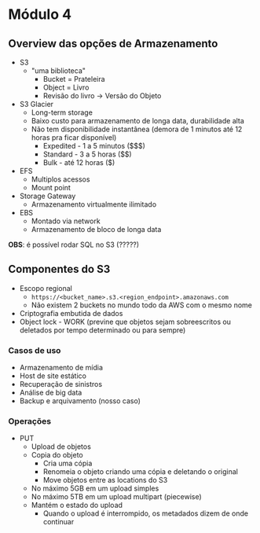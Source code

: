 # Módulo 4

## Overview das opções de Armazenamento

- S3
  - "uma biblioteca"
    - Bucket = Prateleira
    - Object = Livro
    - Revisão do livro -> Versão do Objeto
- S3 Glacier
  - Long-term storage
  - Baixo custo para armazenamento de longa data, durabilidade alta
  - Não tem disponibilidade instantânea (demora de 1 minutos até 12 horas pra ficar disponível)
    - Expedited - 1 a 5 minutos ($$$)
    - Standard - 3 a 5 horas ($$)
    - Bulk - até 12 horas ($)
- EFS
  - Multiplos acessos
  - Mount point
- Storage Gateway
  - Armazenamento virtualmente ilimitado
- EBS
  - Montado via network
  - Armazenamento de bloco de longa data


**OBS**: é possível rodar SQL no S3 (?????)

## Componentes do S3
- Escopo regional
  - `https://<bucket_name>.s3.<region_endpoint>.amazonaws.com`
  - Não existem 2 buckets no mundo todo da AWS com o mesmo nome
- Criptografia embutida de dados
- Object lock - WORK (previne que objetos sejam sobreescritos ou deletados por tempo determinado ou para sempre)

### Casos de uso
- Armazenamento de mídia
- Host de site estático
- Recuperação de sinistros
- Análise de big data
- Backup e arquivamento (nosso caso)

### Operações
  - PUT
    - Upload de objetos
    - Copia do objeto
      - Cria uma cópia
      - Renomeia o objeto criando uma cópia e deletando o original
      - Move objetos entre as locations do S3
    - No máximo 5GB em um upload simples
    - No máximo 5TB em um upload multipart (piecewise)
    - Mantém o estado do upload
      - Quando o upload é interrompido, os metadados dizem de onde continuar